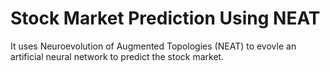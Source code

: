 # Stock Market Prediction Using NEAT

It uses Neuroevolution of Augmented Topologies (NEAT) to evovle an artificial neural network to predict the stock market.

